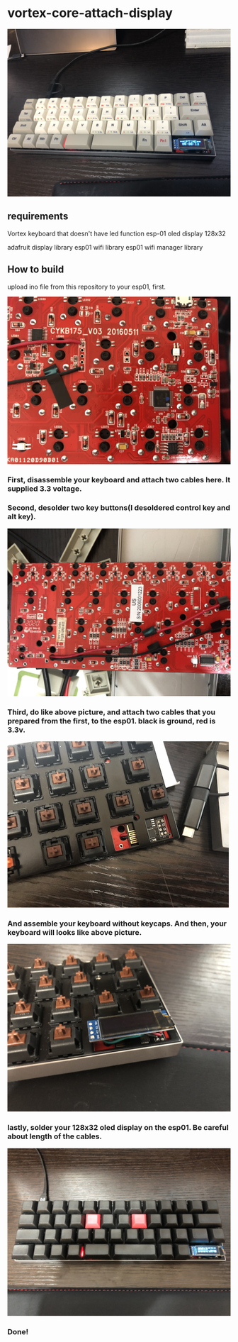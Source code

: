 # vortex-core-attach-display

![Alt text](https://github.com/Ja-sonYun/vortex-core-attach-display/blob/main/img/IMG_1720.jpg?raw=true "Title")

## requirements
Vortex keyboard that doesn't have led function
esp-01
oled display 128x32

adafruit display library
esp01 wifi library
esp01 wifi manager library

## How to build

upload ino file from this repository to your esp01, first.

![Alt text](https://github.com/Ja-sonYun/vortex-core-attach-display/blob/main/img/IMG_1733.jpg?raw=true "Title")
### First, disassemble your keyboard and attach two cables here. It supplied 3.3 voltage.

### Second, desolder two key buttons(I desoldered control key and alt key).

![Alt text](https://github.com/Ja-sonYun/vortex-core-attach-display/blob/main/img/IMG_1735.jpg?raw=true "Title")
### Third, do like above picture, and attach two cables that you prepared from the first, to the esp01. black is ground, red is 3.3v.

![Alt text](https://github.com/Ja-sonYun/vortex-core-attach-display/blob/main/img/IMG_1717.jpg?raw=true "Title")
### And assemble your keyboard without keycaps. And then, your keyboard will looks like above picture.

![Alt text](https://github.com/Ja-sonYun/vortex-core-attach-display/blob/main/img/IMG_1719.jpg?raw=true "Title")
### lastly, solder your 128x32 oled display on the esp01. Be careful about length of the cables.

![Alt text](https://github.com/Ja-sonYun/vortex-core-attach-display/blob/main/img/IMG_1747.jpg?raw=true "Title")
### Done!
